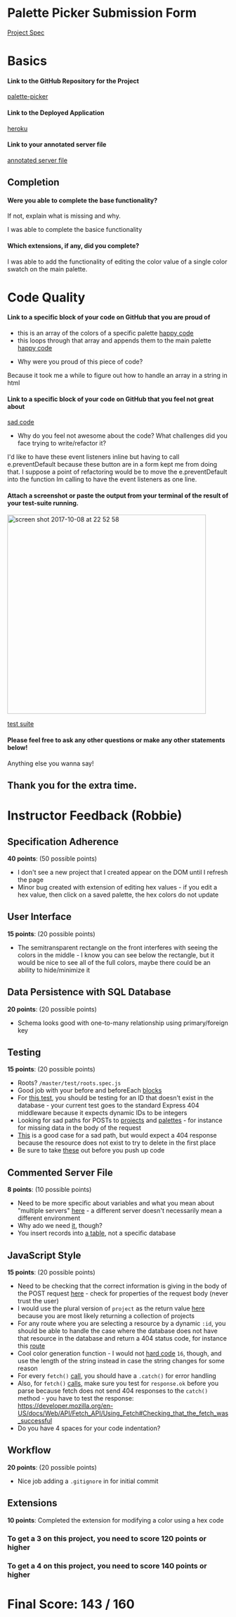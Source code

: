 # Palette Picker Submission Form

[Project Spec](http://frontend.turing.io/projects/palette-picker.html)

# Basics

#### Link to the GitHub Repository for the Project
[palette-picker](https://github.com/jbexx/Palette-Picker)

#### Link to the Deployed Application
[heroku](https://jb-palette-picker.herokuapp.com/)

#### Link to your annotated server file
[annotated server file](https://github.com/jbexx/Palette-Picker/blob/comments/server.js)

## Completion

#### Were you able to complete the base functionality?

If not, explain what is missing and why.

I was able to complete the basice functionality

#### Which extensions, if any, did you complete?

I was able to add the functionality of editing the color value of a single color swatch on the main palette.

# Code Quality

#### Link to a specific block of your code on GitHub that you are proud of
- this is an array of the colors of a specific palette
[happy code](https://github.com/jbexx/Palette-Picker/blob/master/public/js/scripts.js#L62)
- this loops through that array and appends them to the main palette
[happy code](https://github.com/jbexx/Palette-Picker/blob/master/public/js/scripts.js#L146-L153)

* Why were you proud of this piece of code?

Because it took me a while to figure out how to handle an array in a string in html

#### Link to a specific block of your code on GitHub that you feel not great about
[sad code](https://github.com/jbexx/Palette-Picker/blob/master/public/js/scripts.js#L179-L190)

* Why do you feel not awesome about the code? What challenges did you face trying to write/refactor it?

I'd like to have these event listeners inline but having to call e.preventDefault because these button are in a form kept me from doing that.  I suppose a point of refactoring would be to move the e.preventDefault into the function Im calling to have the event listeners as one line.

#### Attach a screenshot or paste the output from your terminal of the result of your test-suite running.
<img width="452" alt="screen shot 2017-10-08 at 22 52 58" src="https://user-images.githubusercontent.com/23174736/31325546-89de403c-ac7b-11e7-879c-5289754aaf03.png">


[test suite]()

#### Please feel free to ask any other questions or make any other statements below!

Anything else you wanna say!

Thank you for the extra time.
-----


# Instructor Feedback (Robbie)

## Specification Adherence

**40 points**: (50 possible points)

- I don't see a new project that I created appear on the DOM until I refresh the page
- Minor bug created with extension of editing hex values - if you edit a hex value, then click on a saved palette, the hex colors do not update

## User Interface

**15 points**: (20 possible points)

- The semitransparent rectangle on the front interferes with seeing the colors in the middle - I know you can see below the rectangle, but it would be nice to see all of the full colors, maybe there could be an ability to hide/minimize it

## Data Persistence with SQL Database

**20 points**: (20 possible points)

- Schema looks good with one-to-many relationship using primary/foreign key

## Testing

**15 points**: (20 possible points)

- Roots? `/master/test/roots.spec.js`
- Good job with your before and beforeEach [blocks](https://github.com/jbexx/Palette-Picker/blob/master/test/roots.spec.js#L36-L46)
- For [this test](https://github.com/jbexx/Palette-Picker/blob/master/test/roots.spec.js#L176-L182), you should be testing for an ID that doesn't exist in the database - your current test goes to the standard Express 404 middleware because it expects dynamic IDs to be integers
- Looking for sad paths for POSTs to [projects](https://github.com/jbexx/Palette-Picker/blob/master/test/roots.spec.js#L186) and [palettes](https://github.com/jbexx/Palette-Picker/blob/master/test/roots.spec.js#L216) - for instance for missing data in the body of the request
- [This](https://github.com/jbexx/Palette-Picker/blob/master/test/roots.spec.js#L274) is a good case for a sad path, but would expect a 404 response because the resource does not exist to try to delete in the first place
- Be sure to take [these](https://github.com/jbexx/Palette-Picker/blob/master/test/roots.spec.js#L284) out before you push up code

## Commented Server File

**8 points**: (10 possible points)

- Need to be more specific about variables and what you mean about "multiple servers" [here](https://github.com/jbexx/Palette-Picker/blob/comments/server.js#L9) - a different server doesn't necessarily mean a different environment
- Why ado we need [it](https://github.com/jbexx/Palette-Picker/blob/comments/server.js#L14), though?
- You insert records into [a table](https://github.com/jbexx/Palette-Picker/blob/comments/server.js#L29), not a specific database

## JavaScript Style

**15 points**: (20 possible points)

- Need to be checking that the correct information is giving in the body of the POST request [here](https://github.com/jbexx/Palette-Picker/blob/master/server.js#L29-L31) - check for properties of the request body (never trust the user)
- I would use the plural version of `project` as the return value [here](https://github.com/jbexx/Palette-Picker/blob/master/server.js#L42) because you are most likely returning a collection of projects
- For any route where you are selecting a resource by a dynamic `:id`, you should be able to handle the case where the database does not have that resource in the database and return a 404 status code, for instance this [route](https://github.com/jbexx/Palette-Picker/blob/master/server.js#L60)
- Cool color generation function - I would not [hard code](https://github.com/jbexx/Palette-Picker/blob/master/public/js/scripts.js#L6) `16`, though, and use the length of the string instead in case the string changes for some reason
- For every `fetch()` [call](https://github.com/jbexx/Palette-Picker/blob/master/public/js/scripts.js#L78), you should have a `.catch()` for error handling
- Also, for `fetch()` [calls](https://github.com/jbexx/Palette-Picker/blob/master/public/js/scripts.js#L139), make sure you test for `response.ok` before you parse because fetch does not send 404 responses to the `catch()` method - you have to test the response: https://developer.mozilla.org/en-US/docs/Web/API/Fetch_API/Using_Fetch#Checking_that_the_fetch_was_successful
- Do you have 4 spaces for your code indentation?

## Workflow

**20 points**: (20 possible points)

- Nice job adding a `.gitignore` in for initial commit

## Extensions

**10 points**: Completed the extension for modifying a color using a hex code


### To get a 3 on this project, you need to score 120 points or higher
### To get a 4 on this project, you need to score 140 points or higher

# Final Score: 143 / 160
